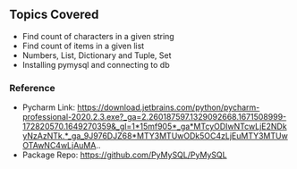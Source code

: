 ## Topics Covered

* Find count of characters in a given string
* Find count of items in a given list
* Numbers, List, Dictionary and Tuple, Set
* Installing pymysql and connecting to db


### Reference
* Pycharm Link:  https://download.jetbrains.com/python/pycharm-professional-2020.2.3.exe?_ga=2.260187597.1329092668.1671508999-172820570.1649270359&_gl=1*15mf905*_ga*MTcyODIwNTcwLjE2NDkyNzAzNTk.*_ga_9J976DJZ68*MTY3MTUwODk5OC4zLjEuMTY3MTUwOTAwNC4wLjAuMA..
* Package Repo: https://github.com/PyMySQL/PyMySQL
